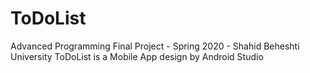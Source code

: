# ToDoList
Advanced Programming Final Project - Spring 2020 - Shahid Beheshti University
ToDoList is a Mobile App design by Android Studio
